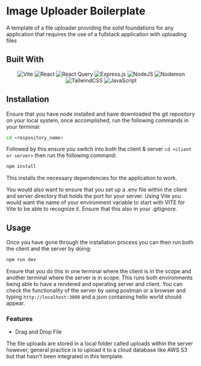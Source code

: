 # Image Uploader Boilerplate

A template of a file uploader providing the solid foundations for any application that requires the use of a fullstack application with uploading files

## Built With

<div align='center'>
  
  ![Vite](https://img.shields.io/badge/vite-%23646CFF.svg?style=for-the-badge&logo=vite&logoColor=white)
  ![React](https://img.shields.io/badge/react-%2320232a.svg?style=for-the-badge&logo=react&logoColor=%2361DAFB)
  ![React Query](https://img.shields.io/badge/-React%20Query-FF4154?style=for-the-badge&logo=react%20query&logoColor=white)
  ![Express.js](https://img.shields.io/badge/express.js-%23404d59.svg?style=for-the-badge&logo=express&logoColor=%2361DAFB)
  ![NodeJS](https://img.shields.io/badge/node.js-6DA55F?style=for-the-badge&logo=node.js&logoColor=white)
  ![Nodemon](https://img.shields.io/badge/NODEMON-%23323330.svg?style=for-the-badge&logo=nodemon&logoColor=%BBDEAD)
  ![TailwindCSS](https://img.shields.io/badge/tailwindcss-%2338B2AC.svg?style=for-the-badge&logo=tailwind-css&logoColor=white)
  ![JavaScript](https://img.shields.io/badge/javascript-%23323330.svg?style=for-the-badge&logo=javascript&logoColor=%23F7DF1E)
  
</div>

## Installation 
Ensure that you have node installed and have downloaded the git repository on your local system, once accomplished, run the following commands in your terminal:

```sh
cd <respository_name>
```

Followed by this ensure you switch into both the client & server ```cd <client or server>``` then run the following command:

```sh
npm install
```

This installs the necessary dependencies for the application to work.

You would also want to ensure that you set up a .env file within the client and server directory that holds the port for your server. 
Using Vite you would want the name of your environment variable to start with VITE for Vite to be able to recognize it. Ensure that this also in your .gitignore.

## Usage

Once you have gone through the installation process you can then run both the client and the server by doing:

```sh
npm run dev
```

Ensure that you do this in one terminal where the client is in the scope and another terminal where the server is in scope. This runs both environments being able to have a rendered and operating server and client. You can check the functionality of the server by using postman or a browser and typing ```http://localhost:3000``` and a json containing hello world should appear. 

### Features
- Drag and Drop File

The file uploads are stored in a local folder called uploads within the server however, general practice is to upload it to a cloud database like AWS S3 but that hasn't been integrated in this template. 
